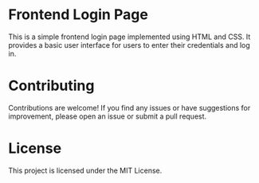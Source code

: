 # Frontend Login Page
This is a simple frontend login page implemented using HTML and CSS. It provides a basic user interface for users to enter their credentials and log in.

# Contributing
Contributions are welcome! If you find any issues or have suggestions for improvement, please open an issue or submit a pull request.

# License
This project is licensed under the MIT License.
